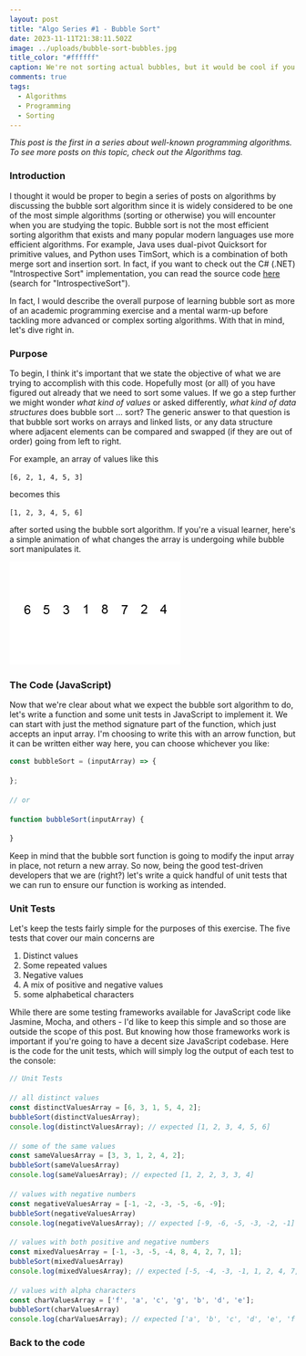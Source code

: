 ```yaml
---
layout: post
title: "Algo Series #1 - Bubble Sort"
date: 2023-11-11T21:38:11.502Z
image: ../uploads/bubble-sort-bubbles.jpg
title_color: "#ffffff"
caption: We're not sorting actual bubbles, but it would be cool if you could!
comments: true
tags:
  - Algorithms
  - Programming
  - Sorting
---
```

*This post is the first in a series about well-known programming algorithms. To see more posts on this topic, check out the Algorithms tag.*

### Introduction

I thought it would be proper to begin a series of posts on algorithms by discussing the bubble sort algorithm since it is widely considered to be one of the most simple algorithms (sorting or otherwise) you will encounter when you are studying the topic. Bubble sort is not the most efficient sorting algorithm that exists and many popular modern languages use more efficient algorithms. For example, Java uses dual-pivot Quicksort for primitive values, and Python uses TimSort, which is a combination of both merge sort and insertion sort. In fact, if you want to check out the C# (.NET) "Introspective Sort" implementation, you can read the source code [here](https://github.com/microsoft/referencesource/blob/master/mscorlib/system/array.cs) (search for "IntrospectiveSort").

In fact, I would describe the overall purpose of learning bubble sort as more of an academic programming exercise and a mental warm-up before tackling more advanced or complex sorting algorithms. With that in mind, let's dive right in.

### Purpose

To begin, I think it's important that we state the objective of what we are trying to accomplish with this code. Hopefully most (or all) of you have figured out already that we need to sort some values. If we go a step further we might wonder *what kind of values* or asked differently, *what kind of data structures* does bubble sort ... sort? The generic answer to that question is that bubble sort works on arrays and linked lists, or any data structure where adjacent elements can be compared and swapped (if they are out of order) going from left to right.

For example, an array of values like this

`[6, 2, 1, 4, 5, 3]`

becomes this

`[1, 2, 3, 4, 5, 6]`

after sorted using the bubble sort algorithm. If you're a visual learner, here's a simple animation of what changes the array is undergoing while bubble sort manipulates it.

![Visual representation of the bubble sort algorithm](../uploads/bubble-sort-example-300px.gif "By Swfung8 - Own work, CC BY-SA 3.0, https://commons.wikimedia.org/w/index.php?curid=14953478")

### The Code (JavaScript)

Now that we're clear about what we expect the bubble sort algorithm to do, let's write a function and some unit tests in JavaScript to implement it. We can start with just the method signature part of the function, which just accepts an input array. I'm choosing to write this with an arrow function, but it can be written either way here, you can choose whichever you like:

```javascript
const bubbleSort = (inputArray) => {
  
};

// or

function bubbleSort(inputArray) {
  
}
```

Keep in mind that the bubble sort function is going to modify the input array in place, not return a new array. So now, being the good test-driven developers that we are (right?) let's write a quick handful of unit tests that we can run to ensure our function is working as intended.

### Unit Tests

Let's keep the tests fairly simple for the purposes of this exercise. The five tests that cover our main concerns are

1.  Distinct values
2. Some repeated values
3. Negative values
4. A mix of positive and negative values
5. some alphabetical characters

While there are some testing frameworks available for JavaScript code like Jasmine, Mocha, and others - I'd like to keep this simple and so those are outside the scope of this post. But knowing how those frameworks work is important if you're going to have a decent size JavaScript codebase. Here is the code for the unit tests, which will simply log the output of each test to the console:

```javascript
// Unit Tests

// all distinct values
const distinctValuesArray = [6, 3, 1, 5, 4, 2];
bubbleSort(distinctValuesArray);
console.log(distinctValuesArray); // expected [1, 2, 3, 4, 5, 6]

// some of the same values
const sameValuesArray = [3, 3, 1, 2, 4, 2];
bubbleSort(sameValuesArray)
console.log(sameValuesArray); // expected [1, 2, 2, 3, 3, 4]

// values with negative numbers
const negativeValuesArray = [-1, -2, -3, -5, -6, -9];
bubbleSort(negativeValuesArray)
console.log(negativeValuesArray); // expected [-9, -6, -5, -3, -2, -1]

// values with both positive and negative numbers
const mixedValuesArray = [-1, -3, -5, -4, 8, 4, 2, 7, 1];
bubbleSort(mixedValuesArray)
console.log(mixedValuesArray); // expected [-5, -4, -3, -1, 1, 2, 4, 7, 8]

// values with alpha characters
const charValuesArray = ['f', 'a', 'c', 'g', 'b', 'd', 'e'];
bubbleSort(charValuesArray)
console.log(charValuesArray); // expected ['a', 'b', 'c', 'd', 'e', 'f', 'g']
```

### Back to the code